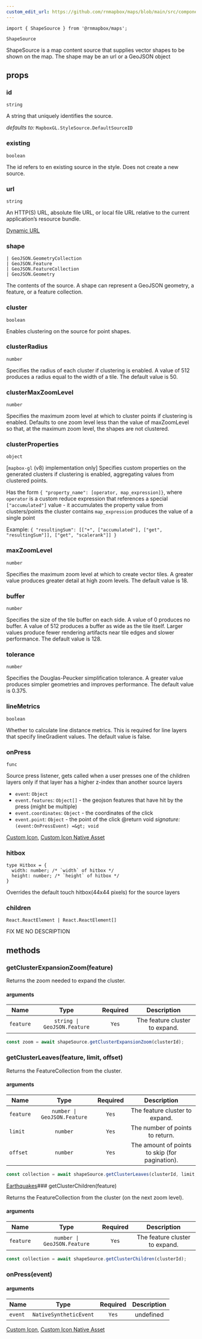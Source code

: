 ```yaml
---
custom_edit_url: https://github.com/rnmapbox/maps/blob/main/src/components/ShapeSource.tsx
---
```


  

```tsx
import { ShapeSource } from '@rnmapbox/maps';

ShapeSource

```
ShapeSource is a map content source that supplies vector shapes to be shown on the map.
The shape may be an url or a GeoJSON object

## props

  
### id

```tsx
string
```
A string that uniquely identifies the source.

  _defaults to:_ `MapboxGL.StyleSource.DefaultSourceID`

  
### existing

```tsx
boolean
```
The id refers to en existing source in the style. Does not create a new source.


  
### url

```tsx
string
```
An HTTP(S) URL, absolute file URL, or local file URL relative to the current application’s resource bundle.

[Dynamic URL](../examples/Map/DynamicUrl)
  
### shape

```tsx
| GeoJSON.GeometryCollection
| GeoJSON.Feature
| GeoJSON.FeatureCollection
| GeoJSON.Geometry
```
The contents of the source. A shape can represent a GeoJSON geometry, a feature, or a feature collection.


  
### cluster

```tsx
boolean
```
Enables clustering on the source for point shapes.


  
### clusterRadius

```tsx
number
```
Specifies the radius of each cluster if clustering is enabled.
A value of 512 produces a radius equal to the width of a tile.
The default value is 50.


  
### clusterMaxZoomLevel

```tsx
number
```
Specifies the maximum zoom level at which to cluster points if clustering is enabled.
Defaults to one zoom level less than the value of maxZoomLevel so that, at the maximum zoom level,
the shapes are not clustered.


  
### clusterProperties

```tsx
object
```
[`mapbox-gl` (v8) implementation only]
Specifies custom properties on the generated clusters if clustering
is enabled, aggregating values from clustered points.

Has the form `{ "property_name": [operator, map_expression]}`, where
 `operator` is a custom reduce expression that references a special `["accumulated"]` value -
  it accumulates the property value from clusters/points the cluster contains
 `map_expression` produces the value of a single point

Example: `{ "resultingSum": [["+", ["accumulated"], ["get", "resultingSum"]], ["get", "scalerank"]] }`


  
### maxZoomLevel

```tsx
number
```
Specifies the maximum zoom level at which to create vector tiles.
A greater value produces greater detail at high zoom levels.
The default value is 18.


  
### buffer

```tsx
number
```
Specifies the size of the tile buffer on each side.
A value of 0 produces no buffer. A value of 512 produces a buffer as wide as the tile itself.
Larger values produce fewer rendering artifacts near tile edges and slower performance.
The default value is 128.


  
### tolerance

```tsx
number
```
Specifies the Douglas-Peucker simplification tolerance.
A greater value produces simpler geometries and improves performance.
The default value is 0.375.


  
### lineMetrics

```tsx
boolean
```
Whether to calculate line distance metrics.
This is required for line layers that specify lineGradient values.
The default value is false.


  
### onPress

```tsx
func
```
Source press listener, gets called when a user presses one of the children layers only
if that layer has a higher z-index than another source layers

- `event`: `Object` 
- `event.features`: `Object[]`  - the geojson features that have hit by the press (might be multiple)
- `event.coordinates`: `Object`  - the coordinates of the click
- `event.point`: `Object`  - the point of the click
@return void
*signature:*`(event:OnPressEvent) =&gt; void`

[Custom Icon](../examples/SymbolCircleLayer/CustomIcon), [Custom Icon Native Asset](../examples/SymbolCircleLayer/CustomIconNativeAsset)
  
### hitbox

```tsx
type Hitbox = {
  width: number; /* `width` of hitbox */
  height: number; /* `height` of hitbox */
}
```
Overrides the default touch hitbox(44x44 pixels) for the source layers


  
### children

```tsx
React.ReactElement | React.ReactElement[]
```
FIX ME NO DESCRIPTION


  





## methods
### getClusterExpansionZoom(feature)

Returns the zoom needed to expand the cluster.

#### arguments
| Name | Type | Required | Description  |
| ---- | :--: | :------: | :----------: |
| `feature` | `string \| GeoJSON.Feature` | `Yes` | The feature cluster to expand. |



```javascript
const zoom = await shapeSource.getClusterExpansionZoom(clusterId);
```


### getClusterLeaves(feature, limit, offset)

Returns the FeatureCollection from the cluster.

#### arguments
| Name | Type | Required | Description  |
| ---- | :--: | :------: | :----------: |
| `feature` | `number \| GeoJSON.Feature` | `Yes` | The feature cluster to expand. |
| `limit` | `number` | `Yes` | The number of points to return. |
| `offset` | `number` | `Yes` | The amount of points to skip (for pagination). |



```javascript
const collection = await shapeSource.getClusterLeaves(clusterId, limit, offset);
```


[Earthquakes](../examples/SymbolCircleLayer/Earthquakes)### getClusterChildren(feature)

Returns the FeatureCollection from the cluster (on the next zoom level).

#### arguments
| Name | Type | Required | Description  |
| ---- | :--: | :------: | :----------: |
| `feature` | `number \| GeoJSON.Feature` | `Yes` | The feature cluster to expand. |



```javascript
const collection = await shapeSource.getClusterChildren(clusterId);
```


### onPress(event)



#### arguments
| Name | Type | Required | Description  |
| ---- | :--: | :------: | :----------: |
| `event` | `NativeSyntheticEvent` | `Yes` | undefined |


[Custom Icon](../examples/SymbolCircleLayer/CustomIcon), [Custom Icon Native Asset](../examples/SymbolCircleLayer/CustomIconNativeAsset)
